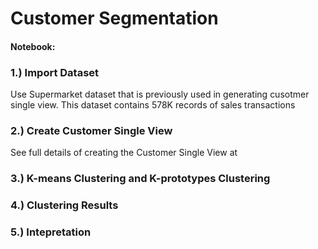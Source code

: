 # Customer Segmentation
#### Notebook: 

### 1.) Import Dataset
Use Supermarket dataset that is previously used in generating cusotmer single view. This dataset contains 578K records of sales transactions

### 2.) Create Customer Single View
See full details of creating the Customer Single View at

### 3.) K-means Clustering and K-prototypes Clustering

### 4.) Clustering Results

### 5.) Intepretation
